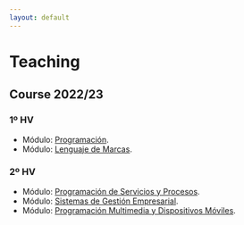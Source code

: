 ```yaml
---
layout: default
---
```


# Teaching

## Course 2022/23
### 1º HV
*   Módulo: [Programación](./teaching.html).
*   Módulo: [Lenguaje de Marcas](./teaching.html).

### 2º HV
*   Módulo: [Programación de Servicios y Procesos](./teaching.html).
*   Módulo: [Sistemas de Gestión Empresarial](./teaching.html).
*   Módulo: [Programación Multimedia y Dispositivos Móviles](./teaching.html).
